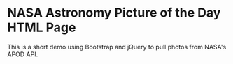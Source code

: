 # NASA Astronomy Picture of the Day HTML Page

This is a short demo using Bootstrap and jQuery to pull photos from NASA's APOD API.
